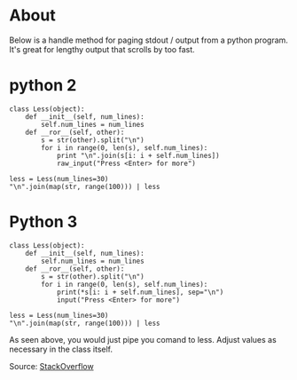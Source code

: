 # About

Below is a handle method for paging stdout / output from a python program. It's great for lengthy output that scrolls by too fast.

# python 2

```
class Less(object):
    def __init__(self, num_lines):
        self.num_lines = num_lines
    def __ror__(self, other):
        s = str(other).split("\n")
        for i in range(0, len(s), self.num_lines):
            print "\n".join(s[i: i + self.num_lines])
            raw_input("Press <Enter> for more")

less = Less(num_lines=30)  
"\n".join(map(str, range(100))) | less
```

# Python 3

```
class Less(object):
    def __init__(self, num_lines):
        self.num_lines = num_lines
    def __ror__(self, other):
        s = str(other).split("\n")
        for i in range(0, len(s), self.num_lines):
            print(*s[i: i + self.num_lines], sep="\n")
            input("Press <Enter> for more")

less = Less(num_lines=30)  
"\n".join(map(str, range(100))) | less
```

As seen above, you would just pipe you comand to less. Adjust values as necessary in the class itself.

Source: [StackOverflow](https://stackoverflow.com/a/3306399)
